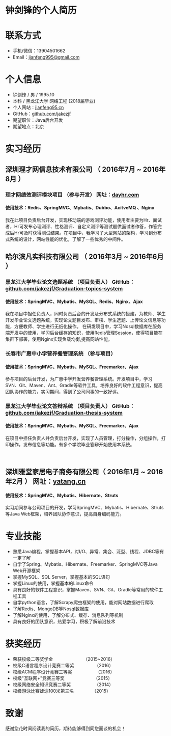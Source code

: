 # 钟剑锋的个人简历 #
# 联系方式 #
- 手机/微信：13904501662                                      
- Email：[jianfeng995@gmail.com](mailto:jianfeng995@gmail.com)
# 个人信息 #
 - 钟剑锋 / 男 / 1995.10
 - 本科 / 黑龙江大学 网络工程 (2018届毕业)
 - 个人网站：[jianfeng95.cn](http://jianfeng95.cn)
 - GitHub：[github.com/jakezjf](http://github.com/jakezjf)
 - 期望职位：Java后台开发
 - 期望地点：北京

# 实习经历 #
## 深圳理才网信息技术有限公司 （ 2016年7月 ~ 2016年8月 ） ##
### 理才网绩效测评模块项目 （参与开发） 网址：[dayhr.com](http://www.dayhr.com/) ###
#### 使用技术：Redis、SpringMVC、Mybatis、Dubbo、AcitveMQ 、Nginx
我在此项目负责后台开发，实现移动端的游戏测评功能，使用者主要为Hr、面试者，Hr可发布心理测评、性格测评、自定义测评等测试题供面试者作答，作答完成后Hr可及时获得测试结果。在项目中，我学习了大型网站的架构，学习到分布式系统的设计，网站性能的优化，了解了一些优秀的中间件。

## 哈尔滨凡实科技有限公司 （ 2016年3月 ~ 2016年6月 ）

### 黑龙江大学毕业论文选题系统 （项目负责人） GitHub：[github.com/jakezjf/Graduation-topics-system](https://github.com/jakezjf/Graduation-topics-system)
#### 使用技术：SpringMVC、Mybatis、MySQL、Redis、Nginx、Ajax
我在项目中担任负责人，同时负责后台的开发及分布式系统的搭建，为教师、学生开发毕业论文选题系统，实现论文题目发布、审核、学生选题、上传论文信息等功能，方便教师、学生进行无纸化操作。
在研发项目中，学习Nosql数据库在服务端开发中的使用，学习后台缓存的知识，使用Redis管理Session，使得项目能在集群下部署，使用Nginx实现负载均衡,提高网站性能。

### 长春市广惠中小学营养餐管理系统 （参与项目） 
#### 使用技术：SpringMVC、Mybatis、MySQL、Freemarker、Ajax
参与项目的后台开发，为广惠中学开发营养餐管理系统。开发项目中，学习SVN、Git、Maven、Ant、Gradle等软件工具，培养良好的软件工程意识，提高团队协作的能力，实习期间，得到了公司同事的一致好评。

### 黑龙江大学毕业论文答辩系统 （项目负责人） GitHub：[github.com/jakezjf/Graduation-thesis-system](https://github.com/jakezjf/Graduation-thesis-system)
#### 使用技术：SpringMVC、Mybatis、MySQL、Freemarker、Ajax
在项目中担任负责人并负责后台开发，实现了人员管理，打分操作，分组操作，打印操作，发布信息等功能。有多个学院毕业答辩开始使用本系统。

<br>

## 深圳雅堂家居电子商务有限公司（ 2016年1月 ~ 2016年2月 ） 网址：[yatang.cn](http://www.yatang.cn/)
#### 使用技术：SpringMVC、Mybatis、Hibernate、Struts
实习期间参与公司项目的开发，学习SpringMVC、Mybatis、Hibernate、Struts等Java Web框架，培养团队协作意识，提高自身编码能力。
# 专业技能
- 熟悉Java编程，掌握基本API，对I/O、异常、集合、泛型、线程、JDBC等有一定了解
- 自学了Spring、Mybatis、Hibernate、Freemarker、SpringMVC等Java Web开源框架
- 掌握MySQL、SQL Server，掌握基本的SQL语句
- 掌握Linux的使用，掌握基本的Linux命令
- 具有良好的软件工程意识，掌握Maven、SVN、Git、Gradle等常用的软件工程工具
- 自学python语言，了解Scrapy爬虫框架的使用，能对网站数据进行爬取
- 了解Redis、MongoDB等Nosql数据库
- 了解Nginx的使用，了解分布式、缓存、消息队列等机制
- 具有良好的团队意识，热爱学习，积极了解前沿技术

# 获奖经历
- 荣获校级二等奖学金 　　　　　　　（2015~2016）
- 校级C语言程序设计竞赛二等奖 　　　　 （2016）
- 校级ACM程序设计竞赛三等奖　　　　　 （2016）
- 校级"互联网+"竞赛三等奖　　　　　　　（2015）
- 校级网络安全知识竞赛二等奖　　　　　 （2014）
- 校级游泳比赛蛙泳100米第三名 　　　 　（2015）

# 致谢
感谢您花时间阅读我的简历，期待能够得到同您面谈的机会！
